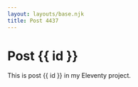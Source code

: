 ```yaml
---
layout: layouts/base.njk
title: Post 4437
---
```


# Post {{ id }}

This is post {{ id }} in my Eleventy project.
